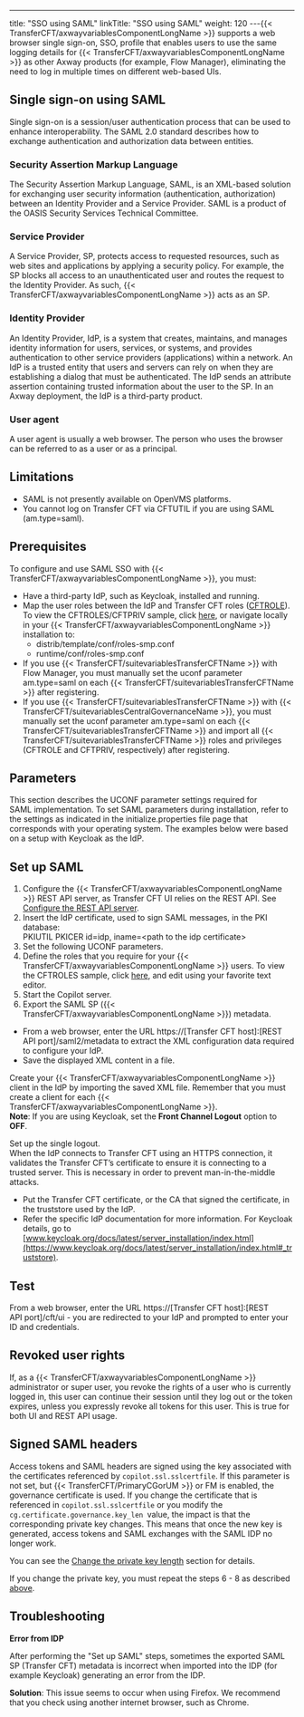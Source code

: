 ---
title: "SSO using SAML"
linkTitle: "SSO using SAML"
weight: 120
---{{< TransferCFT/axwayvariablesComponentLongName  >}} supports a web browser single sign-on, SSO, profile that enables users to use the same logging details for {{< TransferCFT/axwayvariablesComponentLongName  >}} as other Axway products (for example, Flow Manager), eliminating the need to log in multiple times on different web-based UIs.

## Single sign-on using SAML

Single sign-on is a session/user authentication process that can be used to enhance interoperability. The SAML 2.0 standard describes how to exchange authentication and authorization data between entities.

### Security Assertion Markup Language

The Security Assertion Markup Language, SAML, is an XML-based solution for exchanging user security information (authentication, authorization) between an Identity Provider and a Service Provider. SAML is a product of the OASIS Security Services Technical Committee.

### Service Provider

A Service Provider, SP, protects access to requested resources, such as web sites and applications by applying a security policy. For example, the SP blocks all access to an unauthenticated user and routes the request to the Identity Provider. As such, {{< TransferCFT/axwayvariablesComponentLongName  >}} acts as an SP.

### Identity Provider

An Identity Provider, IdP, is a system that creates, maintains, and manages identity information for users, services, or systems, and provides authentication to other service providers (applications) within a network. An IdP is a trusted entity that users and servers can rely on when they are establishing a dialog that must be authenticated. The IdP sends an attribute assertion containing trusted information about the user to the SP. In an Axway deployment, the IdP is a third-party product.

### User agent

A user agent is usually a web browser. The person who uses the browser can be referred to as a user or as a principal.

## Limitations

- SAML is not presently available on OpenVMS platforms.
- You cannot log on Transfer CFT via CFTUTIL if you are using SAML (am.type=saml).

## Prerequisites

To configure and use SAML SSO with {{< TransferCFT/axwayvariablesComponentLongName  >}}, you must:

- Have a third-party IdP, such as Keycloak, installed and running.
- Map the user roles between the IdP and Transfer CFT roles ([CFTROLE](../conf_intro/cftrole)). To view the CFTROLES/CFTPRIV sample, click [here](), or navigate locally in your {{< TransferCFT/axwayvariablesComponentLongName >}} installation to:
    -   distrib/template/conf/roles-smp.conf
    -   runtime/conf/roles-smp.conf
- If you use {{< TransferCFT/suitevariablesTransferCFTName >}} with Flow Manager, you must manually set the uconf parameter am.type=saml on each {{< TransferCFT/suitevariablesTransferCFTName >}} after registering.
- If you use {{< TransferCFT/suitevariablesTransferCFTName >}} with {{< TransferCFT/suitevariablesCentralGovernanceName >}}, you must manually set the uconf parameter am.type=saml on each {{< TransferCFT/suitevariablesTransferCFTName >}} and import all {{< TransferCFT/suitevariablesTransferCFTName >}} roles and privileges (CFTROLE and CFTPRIV, respectively) after registering.

## Parameters

This section describes the UCONF parameter settings required for SAML implementation. To set SAML parameters during installation, refer to the settings as indicated in the initialize.properties file page that corresponds with your operating system. The examples below were based on a setup with Keycloak as the IdP.

## Set up SAML 

1. Configure the {{< TransferCFT/axwayvariablesComponentLongName >}} REST API server, as Transfer CFT UI relies on the REST API. See [Configure the REST API server](../../../app_integration_intro/using_apis/api_intro/api_configure).
1. Insert the IdP certificate, used to sign SAML messages, in the PKI database:  
    PKIUTIL PKICER id=idp, iname=&lt;path to the idp certificate>
1. Set the following UCONF parameters.
1. Define the roles that you require for your {{< TransferCFT/axwayvariablesComponentLongName >}} users. To view the CFTROLES sample, click [here](), and edit using your favorite text editor.
1. Start the Copilot server.
1. <span id="step6"></span>Export the SAML SP ({{< TransferCFT/axwayvariablesComponentLongName >}}) metadata.

- From a web browser, enter the URL https://[Transfer CFT host]:[REST API port]/saml2/metadata to extract the XML configuration data required to configure your IdP.
- Save the displayed XML content in a file.

Create your {{< TransferCFT/axwayvariablesComponentLongName  >}} client in the IdP by importing the saved XML file. Remember that you must create a client for each {{< TransferCFT/axwayvariablesComponentLongName  >}}.  
**Note**: If you are using Keycloak, set the **Front Channel Logout** option to **OFF**.

Set up the single logout.  
When the IdP connects to Transfer CFT using an HTTPS connection, it validates the Transfer CFT’s certificate to ensure it is connecting to a trusted server. This is necessary in order to prevent man-in-the-middle attacks.

- Put the Transfer CFT certificate, or the CA that signed the certificate, in the truststore used by the IdP.
- Refer the specific IdP documentation for more information. For Keycloak details, go to [www.keycloak.org/docs/latest/server_installation/index.html](https://www.keycloak.org/docs/latest/server_installation/index.html#_truststore).

## Test

From a web browser, enter the URL https://[Transfer CFT host]:[REST API port]/cft/ui - you are redirected to your IdP and prompted to enter your ID and credentials.

## Revoked user rights

If, as a {{< TransferCFT/axwayvariablesComponentLongName  >}} administrator or super user, you revoke the rights of a user who is currently logged in, this user can continue their session until they log out or the token expires, unless you expressly revoke all tokens for this user. This is true for both UI and REST API usage.

## Signed SAML headers

Access tokens and SAML headers are signed using the key associated with the certificates referenced by `copilot.ssl.sslcertfile`. If this parameter is not set, but {{< TransferCFT/PrimaryCGorUM  >}} or FM is enabled, the governance certificate is used. If you change the certificate that is referenced in `copilot.ssl.sslcertfile` or you modify the   `cg.certificate.governance.key_len `value, the impact is that the corresponding private key changes. This means that once the new key is generated, access tokens and SAML exchanges with the SAML IDP no longer work.

You can see the [Change the private key length](../../../governance_services_intro/cg_postregister#Change) section for details.

If you change the private key, you must repeat the steps 6 - 8 as described [above](#step6).

## Troubleshooting

****Error from IDP****

After performing the "Set up SAML" steps, sometimes the exported SAML SP (Transfer CFT) metadata is incorrect when imported into the IDP (for example Keycloak) generating an error from the IDP.

****Solution****: This issue seems to occur when using Firefox. We recommend that you check using another internet browser, such as Chrome.
